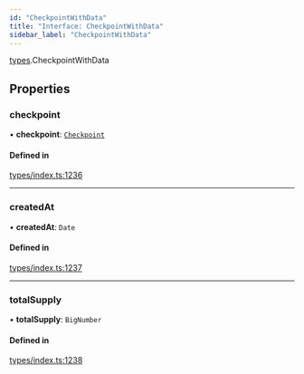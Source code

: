 ```yaml
---
id: "CheckpointWithData"
title: "Interface: CheckpointWithData"
sidebar_label: "CheckpointWithData"
---
```


[types](../../../modules/Types/Types.md).CheckpointWithData

## Properties

### checkpoint

• **checkpoint**: [`Checkpoint`](../../../classes/API/Entities/Checkpoint/Checkpoint.md)

#### Defined in

[types/index.ts:1236](https://github.com/PolymeshAssociation/polymesh-sdk/blob/b6f9fb883/src/types/index.ts#L1236)

___

### createdAt

• **createdAt**: `Date`

#### Defined in

[types/index.ts:1237](https://github.com/PolymeshAssociation/polymesh-sdk/blob/b6f9fb883/src/types/index.ts#L1237)

___

### totalSupply

• **totalSupply**: `BigNumber`

#### Defined in

[types/index.ts:1238](https://github.com/PolymeshAssociation/polymesh-sdk/blob/b6f9fb883/src/types/index.ts#L1238)
